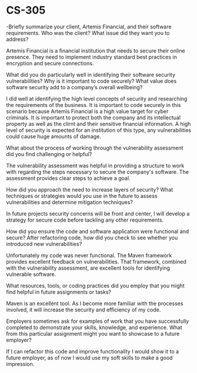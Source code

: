 # CS-305
-Briefly summarize your client, Artemis Financial, and their software requirements. Who was the client? What issue did they want you to address?

Artemis Financial is a financial institution that needs to secure their online presence. They need to implement industry standard best practices in 
encryption and secure connections.

What did you do particularly well in identifying their software security vulnerabilities? Why is it important to code securely? 
What value does software security add to a company’s overall wellbeing?

I did well at identifying the high level concepts of security and researching the requirements of the business. It is important to code securely in this 
scenario because Artemis Financial is a high value target for cyber criminals. It is important to protect both the company and its intellectual property 
as well as the clirnt and their sensitive financial information. A high level of security is expected for an institution of this type, any vulnerabilities 
could cause huge amounts of damage. 

What about the process of working through the vulnerability assessment did you find challenging or helpful?

The vulnerability assessment was helpful in providing a structure to work with regarding the steps necessary to secure the company's software. The assessment 
provides clear steps to achieve a goal.

How did you approach the need to increase layers of security? What techniques or strategies would you use in the future to assess vulnerabilities and determine 
mitigation techniques?

In future projects security concerns will be front and center, I will develop a strategy for secure code before tackling any other requirements.

How did you ensure the code and software application were functional and secure? After refactoring code, how did you check to see whether you introduced new 
vulnerabilities?

Unfortunately my code was never functional. The Maven framework provides excellent feedback on vulnerabilities. That framework, combined with the vulnerability 
assessment, are excellent tools for identifying vulnerable software.

What resources, tools, or coding practices did you employ that you might find helpful in future assignments or tasks?

Maven is an excellent tool. As I become more familiar with the processes involved, it will increase the security and efficiency of my code.

Employers sometimes ask for examples of work that you have successfully completed to demonstrate your skills, knowledge, and experience. What from this particular 
assignment might you want to showcase to a future employer?

If I can refactor this code and improve functionality I would show it to a future employer, as of now I would use my soft skills to make a good impression.
